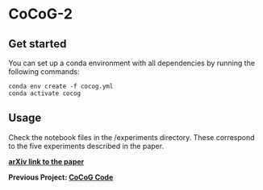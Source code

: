 # CoCoG-2

## Get started
You can set up a conda environment with all dependencies by running the following commands:

```
conda env create -f cocog.yml
conda activate cocog
```

## Usage
Check the notebook files in the /experiments directory. These correspond to the five experiments described in the paper.

**[arXiv link to the paper](https://arxiv.org/pdf/2407.14949)**

**Previous Project: [CoCoG Code](https://github.com/ncclab-sustech/CoCoG)**
